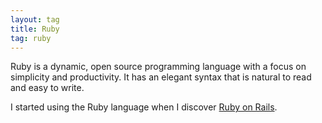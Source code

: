 ```yaml
---
layout: tag
title: Ruby
tag: ruby
---
```


Ruby is a dynamic, open source programming language with a focus on simplicity and productivity. 
It has an elegant syntax that is natural to read and easy to write.

I started using the Ruby language when I discover [Ruby on Rails](/tags/ruby-on-rails).
